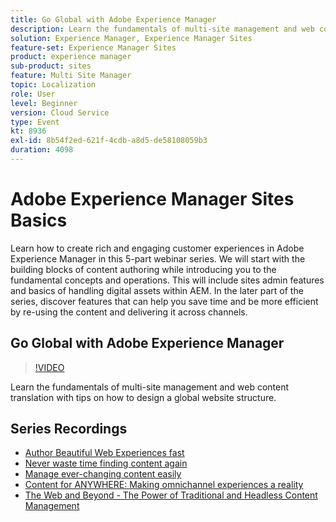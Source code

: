 ```yaml
---
title: Go Global with Adobe Experience Manager
description: Learn the fundamentals of multi-site management and web content translation with tips on how to design a global website structure.
solution: Experience Manager, Experience Manager Sites
feature-set: Experience Manager Sites
product: experience manager
sub-product: sites
feature: Multi Site Manager
topic: Localization
role: User
level: Beginner
version: Cloud Service
type: Event
kt: 8936
exl-id: 8b54f2ed-621f-4cdb-a8d5-de58108059b3
duration: 4098
---
```

# Adobe Experience Manager Sites Basics

Learn how to create rich and engaging customer experiences in Adobe Experience Manager in this 5-part webinar series. We will start with the building blocks of content authoring while introducing you to the fundamental concepts and operations. This will include sites admin features and basics of handling digital assets within AEM. In the later part of the series, discover features that can help you save time and be more efficient by re-using the content and delivering it across channels.

## Go Global with Adobe Experience Manager

>[!VIDEO](https://video.tv.adobe.com/v/336981/?quality=12&learn=on&hidetitle=true)

Learn the fundamentals of multi-site management and web content translation with tips on how to design a global website structure.

## Series Recordings

* [Author Beautiful Web Experiences fast](authoring-fundamentals.md)
* [Never waste time finding content again](media-library-administration.md)
* [Manage ever-changing content easily](collaboration-tools.md)
* [Content for ANYWHERE: Making omnichannel experiences a reality](omnichannel-experiences.md)
* [The Web and Beyond - The Power of Traditional and Headless Content Management](traditional-headless-content-management.md)
